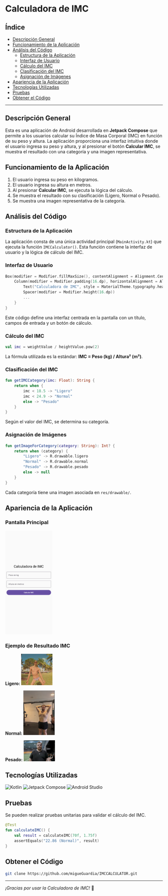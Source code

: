 # Calculadora de IMC

## Índice
- [Descripción General](#descripcion-general)
- [Funcionamiento de la Aplicación](#funcionamiento-de-la-aplicacion)
- [Análisis del Código](#analisis-del-codigo)
  - [Estructura de la Aplicación](#estructura-de-la-aplicacion)
  - [Interfaz de Usuario](#interfaz-de-usuario)
  - [Cálculo del IMC](#calculo-del-imc)
  - [Clasificación del IMC](#clasificacion-del-imc)
  - [Asignación de Imágenes](#asignacion-de-imagenes)
- [Apariencia de la Aplicación](#apariencia-de-la-aplicacion)
- [Tecnologías Utilizadas](#tecnologias-utilizadas)
- [Pruebas](#pruebas)
- [Obtener el Código](#obtener-el-codigo)

---

## Descripción General
Esta es una aplicación de Android desarrollada en **Jetpack Compose** que permite a los usuarios calcular su Índice de Masa Corporal (IMC) en función de su peso y altura. La aplicación proporciona una interfaz intuitiva donde el usuario ingresa su peso y altura, y al presionar el botón **Calcular IMC**, se muestra el resultado con una categoría y una imagen representativa.

## Funcionamiento de la Aplicación
1. El usuario ingresa su peso en kilogramos.
2. El usuario ingresa su altura en metros.
3. Al presionar **Calcular IMC**, se ejecuta la lógica del cálculo.
4. Se muestra el resultado con su clasificación (Ligero, Normal o Pesado).
5. Se muestra una imagen representativa de la categoría.

## Análisis del Código

### Estructura de la Aplicación
La aplicación consta de una única actividad principal (`MainActivity.kt`) que ejecuta la función `IMCCalculator()`. Esta función contiene la interfaz de usuario y la lógica de cálculo del IMC.

### Interfaz de Usuario
```Kotlin
Box(modifier = Modifier.fillMaxSize(), contentAlignment = Alignment.Center) {
    Column(modifier = Modifier.padding(16.dp), horizontalAlignment = Alignment.CenterHorizontally) {
        Text("Calculadora de IMC", style = MaterialTheme.typography.headlineMedium)
        Spacer(modifier = Modifier.height(16.dp))
        ...
    }
}
```
Este código define una interfaz centrada en la pantalla con un título, campos de entrada y un botón de cálculo.

### Cálculo del IMC
```Kotlin
val imc = weightValue / heightValue.pow(2)
```
La fórmula utilizada es la estándar: **IMC = Peso (kg) / Altura² (m²)**.

### Clasificación del IMC
```Kotlin
fun getIMCCategory(imc: Float): String {
    return when {
        imc < 18.5 -> "Ligero"
        imc < 24.9 -> "Normal"
        else -> "Pesado"
    }
}
```
Según el valor del IMC, se determina su categoría.

### Asignación de Imágenes
```Kotlin
fun getImageForCategory(category: String): Int? {
    return when (category) {
        "Ligero" -> R.drawable.ligero
        "Normal" -> R.drawable.normal
        "Pesado" -> R.drawable.pesado
        else -> null
    }
}
```
Cada categoría tiene una imagen asociada en `res/drawable/`.

## Apariencia de la Aplicación
### Pantalla Principal
<img src="app/src/main/res/drawable/Captura de pantalla 2025-03-06 224839.png" alt="Pantalla Principal" width="150">

### Ejemplo de Resultado IMC
**Ligero:**
<img src="app/src/main/res/drawable/ligero.jpg" alt="IMC Ligero" width="100">

**Normal:**
<img src="app/src/main/res/drawable/normal.jpg" alt="IMC Normal" width="100">

**Pesado:**
<img src="app/src/main/res/drawable/pesado.jpg" alt="IMC Pesado" width="100">

## Tecnologías Utilizadas
![Kotlin](https://img.shields.io/badge/-Kotlin-7F52FF?style=flat&logo=kotlin&logoColor=white) ![Jetpack Compose](https://img.shields.io/badge/Jetpack-Compose-blue) ![Android Studio](https://img.shields.io/badge/Android%20Studio-3DDC84?style=flat&logo=AndroidStudio&logoColor=white)

## Pruebas
Se pueden realizar pruebas unitarias para validar el cálculo del IMC.
```Kotlin
@Test
fun calculateIMC() {
    val result = calculateIMC(70f, 1.75f)
    assertEquals("22.86 (Normal)", result)
}
```

## Obtener el Código
```Bash
git clone https://github.com/migueGuardia/IMCCALCULATOR.git
```

---
_¡Gracias por usar la Calculadora de IMC!_ 🚀





